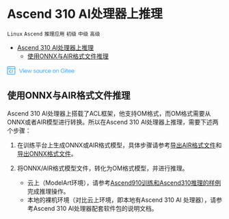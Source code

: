 # Ascend 310 AI处理器上推理

`Linux` `Ascend` `推理应用` `初级` `中级` `高级`

<!-- TOC -->

- [Ascend 310 AI处理器上推理](#ascend-310-ai处理器上推理)
    - [使用ONNX与AIR格式文件推理](#使用onnx与air格式文件推理)

<!-- /TOC -->

<a href="https://gitee.com/mindspore/docs/blob/master/tutorials/inference/source_zh_cn/multi_platform_inference_ascend_310.md" target="_blank"><img src="./_static/logo_source.png"></a>

## 使用ONNX与AIR格式文件推理

Ascend 310 AI处理器上搭载了ACL框架，他支持OM格式，而OM格式需要从ONNX或者AIR模型进行转换。所以在Ascend 310 AI处理器上推理，需要下述两个步骤：

1. 在训练平台上生成ONNX或AIR格式模型，具体步骤请参考[导出AIR格式文件](https://www.mindspore.cn/tutorial/training/zh-CN/master/advanced_use/save_load_model_hybrid_parallel.html#air)和[导出ONNX格式文件](https://www.mindspore.cn/tutorial/training/zh-CN/master/advanced_use/save_load_model_hybrid_parallel.html#onnx)。

2. 将ONNX/AIR格式模型文件，转化为OM格式模型，并进行推理。
   - 云上（ModelArt环境），请参考[Ascend910训练和Ascend310推理的样例](https://support.huaweicloud.com/bestpractice-modelarts/modelarts_10_0026.html)完成推理操作。
   - 本地的裸机环境（对比云上环境，即本地有Ascend 310 AI 处理器），请参考Ascend 310 AI处理器配套软件包的说明文档。
